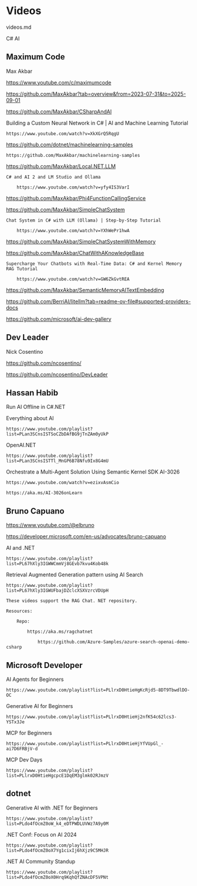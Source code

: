 # Videos

videos.md

C# AI

## Maximum Code

Max Akbar

https://www.youtube.com/c/maximumcode

https://github.com/MaxAkbar?tab=overview&from=2023-07-31&to=2025-09-01

https://github.com/MaxAkbar/CSharpAndAI

Building a Custom Neural Network in C# | AI and Machine Learning Tutorial

    https://www.youtube.com/watch?v=XkXGrQ5RqgU

https://github.com/dotnet/machinelearning-samples

    https://github.com/MaxAkbar/machinelearning-samples

https://github.com/MaxAkbar/Local.NET.LLM

    C# and AI 2 and LM Studio and Ollama

        https://www.youtube.com/watch?v=yfy4IS3VarI

https://github.com/MaxAkbar/Phi4FunctionCallingService

https://github.com/MaxAkbar/SimpleChatSystem

    Chat System in C# with LLM (Ollama) | Step-by-Step Tutorial

        https://www.youtube.com/watch?v=YXhWePr1hwA

https://github.com/MaxAkbar/SimpleChatSystemWithMemory

https://github.com/MaxAkbar/ChatWithAKnowledgeBase

    Supercharge Your Chatbots with Real-Time Data: C# and Kernel Memory RAG Tutorial

        https://www.youtube.com/watch?v=GW6ZkGvtREA

https://github.com/MaxAkbar/SemanticMemoryAITextEmbedding

https://github.com/BerriAI/litellm?tab=readme-ov-file#supported-providers-docs

https://github.com/microsoft/ai-dev-gallery


## Dev Leader

Nick Cosentino

https://github.com/ncosentino/

https://github.com/ncosentino/DevLeader


## Hassan Habib

Run AI Offline in C#.NET


Everything about AI

    https://www.youtube.com/playlist?list=PLan3SCnsISTSoCZbDAfBG9jTnZAm0yUkP

OpenAI.NET

    https://www.youtube.com/playlist?list=PLan3SCnsISTTl_MnGP6B78Nfu9Ix8G4mU


Orchestrate a Multi-Agent Solution Using Semantic Kernel SDK AI-3026

    https://www.youtube.com/watch?v=ezixvAsmCio

    https://aka.ms/AI-3026onLearn

## Bruno Capuano

https://www.youtube.com/@elbruno

https://developer.microsoft.com/en-us/advocates/bruno-capuano

AI and .NET

    https://www.youtube.com/playlist?list=PL67hXly3IGWWCmmVj8GEvb7kvu4Kob48k

Retrieval Augmented Generation pattern using AI Search

    https://www.youtube.com/playlist?list=PL67hXly3IGWUFbajDZclcXSXVzrcVDUpH

    These videos support the RAG Chat. NET repository. 

    Resources: 
    
        Repo: 
        
            https://aka.ms/ragchatnet

                https://github.com/Azure-Samples/azure-search-openai-demo-csharp

##  Microsoft Developer

AI Agents for Beginners

    https://www.youtube.com/playlist?list=PLlrxD0HtieHgKcRjd5-8DT9TbwdlDO-OC

Generative AI for Beginners

    https://www.youtube.com/playlist?list=PLlrxD0HtieHj2nfK54c62lcs3-YSTx3Je

MCP for Beginners

    https://www.youtube.com/playlist?list=PLlrxD0HtieHjYfVUpGl_-ai7D6FRBjV-d

MCP Dev Days

    https://www.youtube.com/playlist?list=PLlrxD0HtieHgcpcE1DqEM3glmk02RJmzV


## dotnet

Generative AI with .NET for Beginners

    https://www.youtube.com/playlist?list=PLdo4fOcmZ0oW_k4_eDTPWDLUVWz7A9y0M

.NET Conf: Focus on AI 2024

    https://www.youtube.com/playlist?list=PLdo4fOcmZ0oX7Yg1cixIj6hXjz9C5MHJR

.NET AI Community Standup

    https://www.youtube.com/playlist?list=PLdo4fOcmZ0oX0Hrq9KqhQfZNAcDF5VPNt
    